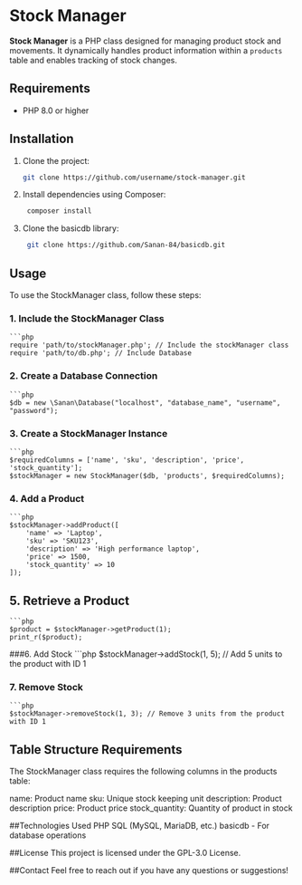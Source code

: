# Stock Manager

**Stock Manager** is a PHP class designed for managing product stock and movements. It dynamically handles product information within a `products` table and enables tracking of stock changes.

## Requirements

- PHP 8.0 or higher

## Installation

1. Clone the project:
   ```bash
   git clone https://github.com/username/stock-manager.git

2. Install dependencies using Composer:
   ```bash
    composer install

3. Clone the basicdb library:
   ```bash
    git clone https://github.com/Sanan-84/basicdb.git

## Usage
To use the StockManager class, follow these steps:

### 1. Include the StockManager Class
    ```php
    require 'path/to/stockManager.php'; // Include the stockManager class
    require 'path/to/db.php'; // Include Database

### 2. Create a Database Connection
    ```php
    $db = new \Sanan\Database("localhost", "database_name", "username", "password");

### 3. Create a StockManager Instance
    ```php
    $requiredColumns = ['name', 'sku', 'description', 'price', 'stock_quantity'];
    $stockManager = new StockManager($db, 'products', $requiredColumns);

### 4. Add a Product
    ```php
    $stockManager->addProduct([
        'name' => 'Laptop',
        'sku' => 'SKU123',
        'description' => 'High performance laptop',
        'price' => 1500,
        'stock_quantity' => 10
    ]);

## 5. Retrieve a Product
    ```php
    $product = $stockManager->getProduct(1);
    print_r($product);

###6. Add Stock
    ```php
    $stockManager->addStock(1, 5); // Add 5 units to the product with ID 1

### 7. Remove Stock
    ```php
    $stockManager->removeStock(1, 3); // Remove 3 units from the product with ID 1

## Table Structure Requirements
The StockManager class requires the following columns in the products table:

name: Product name
sku: Unique stock keeping unit
description: Product description
price: Product price
stock_quantity: Quantity of product in stock

##Technologies Used
PHP
SQL (MySQL, MariaDB, etc.)
basicdb - For database operations

##License
This project is licensed under the GPL-3.0 License.

##Contact
Feel free to reach out if you have any questions or suggestions!

